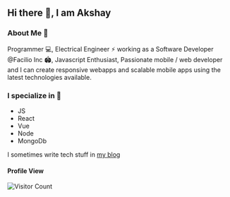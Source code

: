 ## Hi there 👋, I am Akshay

### About Me 🤙
 Programmer 💻, Electrical Engineer ⚡ working as a Software Developer @Facilio Inc 🏟️, Javascript Enthusiast, Passionate mobile / web developer and I can create responsive webapps and scalable mobile apps using the latest technologies available.

### I specialize in  🎯
- JS
- React
- Vue
- Node 
- MongoDb

I sometimes write tech stuff in [my blog](https://akshay-personal-web.netlify.app/blogs) 

#### Profile View 

![Visitor Count](https://profile-counter.glitch.me/akshay9677/count.svg)

